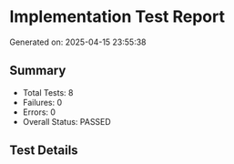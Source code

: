 # Implementation Test Report
Generated on: 2025-04-15 23:55:38

## Summary
- Total Tests: 8
- Failures: 0
- Errors: 0
- Overall Status: PASSED

## Test Details
